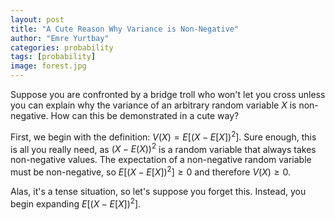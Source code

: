 ```yaml
---
layout: post
title: "A Cute Reason Why Variance is Non-Negative"
author: "Emre Yurtbay"
categories: probability
tags: [probability]
image: forest.jpg
---
```

Suppose you are confronted by a bridge troll who won't let you cross unless you can explain why the variance of an arbitrary random variable $X$ is non-negative. How can this be demonstrated in a cute way? 

First, we begin with the definition: $V(X) = E \left[\left(X - E[X]\right)^{2}\right]$. Sure enough, this is all you really need, as $(X - E(X))^2$ is a random variable that always takes non-negative values. The expectation of a non-negative random variable must be non-negative, so $E \left[\left(X - E[X]\right)^{2}\right] \geq 0$ and therefore $V(X) \geq 0$.

Alas, it's a tense situation, so let's suppose you forget this. Instead, you begin expanding $E \left[\left(X - E[X]\right)^{2}\right]$.

